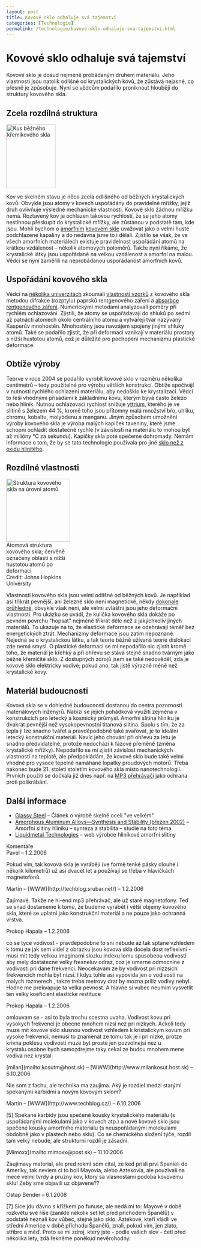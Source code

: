 ```yaml
---
layout: post
title: Kovové sklo odhaluje svá tajemství
categories: [Technologie]
permalink: /technologie/kovove-sklo-odhaluje-sva-tajemstvi.html
---
```

# Kovové sklo odhaluje svá tajemství

Kovové sklo je dosud nejméně probádaným druhem materiálu. Jeho vlastnosti jsou natolik odlišné od krystalických kovů, že zůstává nejasné, co přesně je způsobuje. Nyní se vědcům podařilo proniknout hlouběji do struktury kovového skla.

## Zcela rozdílná struktura

<div class="obry" style="width:148px"><div class="leftbox"><img alt="Kus běžného křemíkového skla" height="170" src="http://www.techblog.cz/images/obycejne-sklo-tyc.jpg" width="131"/></div></div>

Kov ve skelném stavu je něco zcela odlišného od běžných krystalických kovů. Obvykle jsou atomy v kovech uspořádány do pravidelné mřížky, jejíž druh ovlivňuje výsledné mechanické vlastnosti. Kovové sklo žádnou mřížku nemá. Roztavený kov je ochlazen takovou rychlostí, že se jeho atomy nestihnou přeskupit do krystalické mřížky, ale zůstanou v podstatě tam, kde jsou. Mohli bychom o [amorfním](http://cs.wikipedia.org/wiki/Amorfní) [kovovém skle](http://en.wikipedia.org/wiki/Metallic_Glass) uvažovat jako o velmi husté podchlazené kapaliny a do nedávna jsme to i dělali. Zjistilo se však, že ve všech amorfních materiálech existuje pravidelnost uspořádání atomů na krátkou vzdálenost – několik atomových poloměrů. Takže nyní říkáme, že krystalické látky jsou uspořádané na velkou vzdálenost a amorfní na malou. Vědci se nyní zaměřili na neprobádanou uspořádanost amorfních kovů.

## Uspořádání kovového skla

Vědci na [několika univerzitách](http://www.jhu.edu/matsci/) zkoumali [vlastnosti vzorků](http://www.eurekalert.org/pub_releases/2006-01/jhu-mom012606.php) z kovového skla metodou difrakce (rozptylu) paprsků rentgenového záření a [absorbce rentgenového záření](http://en.wikipedia.org/wiki/X-ray_absorption_fine_structure). Numerickými metodami analyzovali poměry při rychlém ochlazování. Zjistili, že atomy se uspořádavají do shluků po sedmi až patnácti atomech okolo centrálního atomu a vytvářejí tvar nazývaný Kasperův mnohostěn. Mnohostěny jsou navzájem spojeny jinými shluky atomů. Také se podařilo zjistit, že při deformaci vznikají v materiálu prostory s nižší hustotou atomů, což je důležité pro pochopení mechanizmu plastické deformace.

## Obtíže výroby

Teprve v roce 2004 se podařilo vyrobit kovové sklo v rozměru několika centimetrů – tedy použitelné pro výrobu větších konstrukcí. Obtíže spočívájí v nutnosti rychlého ochlazení materiálu, aby nedošklo ke krystalizaci. Vědci to řeší vhodnými přísadami k základnímu kovu, kterým bývá často železo nebo hliník. Nutnou ochlazovací rychlost snižuje [yttrium](http://cs.wikipedia.org/wiki/Yttrium), kterého je ve slitině s železem 44 %, kromě toho jsou přítomny malá množství bŕo, uhlíku, chromu, kobaltu, molybdenu a manganu. Jiným způsobem umožnění výroby kovového skla je výroba malých kapiček taveniny, které jsme schopni ochladit dostatečně rychle (v závislosti na materiálu to mohou být až milióny °C za sekundu). Kapičky skla poté spečeme dohromady. Nemám informace o tom, že by se tato technologie používala pro jiné [sklo než z oxidu hlinitého](http://www.techblog.cz/technologie/sklo-z-oxidu-hliniteho.html).

## Rozdílné vlastnosti

<div class="obry" style="width:187px"><div class="leftbox"><img alt="Struktura kovového skla na úrovni atomů" height="168" src="http://www.techblog.cz/images/kovove-sklo-struktura.jpg" width="170"/></div>Atomová struktura kovového skla; červěně označeny oblasti s nižší hustotou atomů po deformaci<br/>Credit: Johns Hopkins University</div>

Vlastnosti kovového skla jsou velmi odlišné od běžných kovů. Je například asi třikrát pevnější, ani železné sklo není magnetické, někdy [dokonale průhledné](http://www.techblog.cz/fyzika/kovove-sklo.html), obvykle však není, ale velmi zvláštní jsou jeho deformační vlastnosti. Pro ukázku se uvádí, že kulička kovového skla dokáže po pevném povrchu "hopsat" nejméně třikrát déle než z jakýchkoliv jiných materiálů. To ukazuje na to, že elastické deformace se odehrávají téměř bez energetických ztrát. Mechanizmy deformace jsou zatím nepoznané. Nejedná se o krystalickou látku, a tak teorie běžně užívaná teorie dislokací zde nemá smysl. O plastické deformaci se mi nepodařilo nic zjistit kromě toho, že materiál je křehký a při ohřevu se stává stejně snadno tvárným jako běžné křemičité sklo. Z dostupných zdrojů jsem se také nedověděl, zda je kovové sklo elektricky vodivé; pokud ano, tak jistě výrazně méně než krystalické kovy.

## Materiál budoucnosti

Kovová skla se v dohledné budoucnosti dostanou do centra pozornosti materiálových inženýrů. Nabízí se jejich pohádková využití zejména v konstrukcích pro letecký a kosmický průmysl. Amorfní slitina hliníku je dvakrát pevnější než vysokopevnostní titanová slitina. Spolu s tím, že za tepla ji lze snadno tvářet a pravděpodobně také svařovat, je to ideální letecký konstrukční materiál. Navíc jeho chování při ohřevu za letu je snadno předvidatelné, protože nedochází k fázové přeměně (změna krystalické mřížky). Nepodařilo se mi zjistit závislost mechanických vlastností na teplotě, ale předpokládám, že kovové sklo bude také velmi vhodné pro vysoce tepelně namáhané lopatky proudových motorů. Třeba nakonec bude 21. století stoletím kovového skla místo nanotechnologií. Prvních použití se dočkala již dnes např. na [MP3 přehrávači](http://www.sandisk.com/Corporate/PressRoom/PressReleases/PressRelease.aspx?ID=3193) jako ochrana proti poškrábání.

## Další informace

  * [Glassy Steel](http://www.ornl.gov/info/ornlreview/v38_1_05/article17.shtml) – Článek o výrobě skelné oceli "ve velkém"
  * [Amorphous Aluminum Alloys—Synthesis and Stability (březen 2002)](http://www.tms.org/pubs/journals/JOM/0203/Perepezko-0203.html) – Amorfní slitiny hliníku – syntéza a stabilita – studie na toto téma
  * [Liquidmetal Technologies](http://www.liquidmetal.com/index/) – web výrobce hliníkové amorfní slitiny




<section id='comments-section'>
<div class='commentsheader'>Komentáře</div>        
<div class='comment-item-header' markdown=1>
Pavel  &ndash; 1.2.2006
</div>

Pokud vím, tak kovová skla je vyrábějí (ve formě tenké pásky dlouhé i několik kilometrů) už asi dvacet let a používají se třeba v hlavičkách magnetofonů.

<div class='comment-item-header' markdown=1>
Martin &ndash; [WWW](http://techblog.srubar.net/) &ndash; 1.2.2006
</div>

Zajímavé. Takže ne hi-end mp3 přehrávač, ale už staré magnetofony. Teď se snad dostameme k tomu, že budeme vyrábět i větší objemy kovového skla, které se uplatní jako konstrukční materiál a ne pouze jako ochranná vrstva.

<div class='comment-item-header' markdown=1>
Prokop Hapala  &ndash; 1.2.2006
</div>

co se tyce vodivost - pravdepodobne to sni nebude az tak sptane vzhledem k tomu ze jak sem videl z obrazku jsou kovova skla docela dost reflexivni -musi mit tedy velkou imaginarni slozku indexu lomu spusobeou vodivosti aby mely dostatecne velky fresneluv odraz, coz je umerne odmocnine z vodivosti  pri dane frekvenci. Neocekavam ze by vodivost pri nizzsich frekvencich mohla byt nizsi. I kdyz tohle asi vypovida jen o vodivosti na malych rozmerech , takze treba metrovy drat by mozna priliz vodivy nebyl. Hodne me prekvapuje ta velka pevnost. A hlavne si vubec neumim vysvetlit ten velky koeficient elasticke restituce

<div class='comment-item-header' markdown=1>
Prokop Hapala  &ndash; 1.2.2006
</div>

omlouvam se - asi to byla trochu scestna uvaha. Vodivost kovu pri vysokych frekvenci je obecne mnohem nizsi nez pri nizkych. Ackoli tedy muze mit kovove sklo slusnou vodivost vzhledem k kristalickym kovum pri vysoke frekvenci, nemusi to znamenat ze tomu tak je i pri nizke, protze krivna poklesu vodivosti muze byt proste jen pozvolnejsi nez u krystalu.osobne bych samozdrejme taky cekal ze budou mnohem mene vodiva nez krystal

<div class='comment-item-header' markdown=1>
[milan](mailto:kosutm@host.sk) &ndash; [WWW](http://www.milankosut.host.sk) &ndash; 6.10.2006
</div>

Nie som z fachu, ale technika ma zaujíma. Aký je rozdiel medzi starými spekanými karbidmi a novým kovovým sklom?

<div class='comment-item-header' markdown=1>
Martin &ndash; [WWW](http://www.techblog.cz/) &ndash; 6.10.2006
</div>

[5] Spékané karbidy jsou spečené kousky krystalického materiálu (s uspořádanými molekulami jako v kovech atp.) a nové kovové sklo jsou spečené kousky amorfního materiálu (s neuspořádanými molekulami obdobně jako v plastech nebo sklu). Co se chemického složení týče, rozdíl tam velký nebude, ale strukturní rozdíl je zásadní.

<div class='comment-item-header' markdown=1>
[Mimoxx](mailto:mimoxx@post.sk)  &ndash; 11.10.2006
</div>

Zaujimavy material, ale pred rokmi som cital, ze ked prisli prvi Spanieli do Ameriky, tak neviem ci to boli Mayovia, alebo Aztekovia, ale pouzivali na mece velmi tvrdy a pruzny kov, ktory sa vlasnostami podoba kovovemu sklu! Zeby sme objavili uz objavene??

<div class='comment-item-header' markdown=1>
Ostap Bender  &ndash; 6.1.2008
</div>

[7] Sice jdu dávno s křížkem po funuse, ale nedá mi to: Mayové v době rozkvětu své říše (zaniklé několik set let před příchodem Španělů) v podstatě neznali kov vůbec, stejně jako sklo. Aztékové, kteří vládli ve střední Americe v době příchodu Španělů, znali, pokud vím, jen zlato, stříbro a měď. Proto se mi zdroj, který jste - podle vašich slov - četl před několika lety, zdá řekněme poněkud nevěrohodný.

</section>